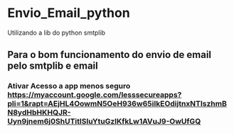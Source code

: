 # Envio_Email_python
Utilizando a lib do python smtplib

## Para o bom funcionamento do envio de email pelo smtplib e email 
### Ativar Acesso a app menos seguro https://myaccount.google.com/lesssecureapps?pli=1&rapt=AEjHL4OowmN5OeH936w65iIkEOdijtnxNTIszhmBN8ydHbHKHQJR-Uyn9jnem6j0ShUTitlSIuYtuGzlKfkLw1AVuJ9-OwUfGQ
